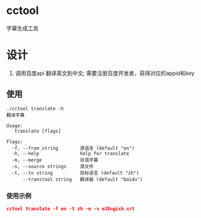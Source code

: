 # cctool
字幕生成工具


# 设计
1. 调用百度api 翻译英文到中文; 需要注册百度开发者，获得对应的appid和key

## 使用
```
./cctool translate -h
翻译字幕

Usage:
   translate [flags]

Flags:
  -f, --from string        源语言 (default "en")
  -h, --help               help for translate
  -m, --merge              双语字幕
  -s, --source strings     源文件
  -t, --to string          目标语言 (default "zh")
      --transtool string   翻译器 (default "baidu")
```


###  使用示例
```json
cctool translate -f en -t zh -m -s e2Engish.srt
```